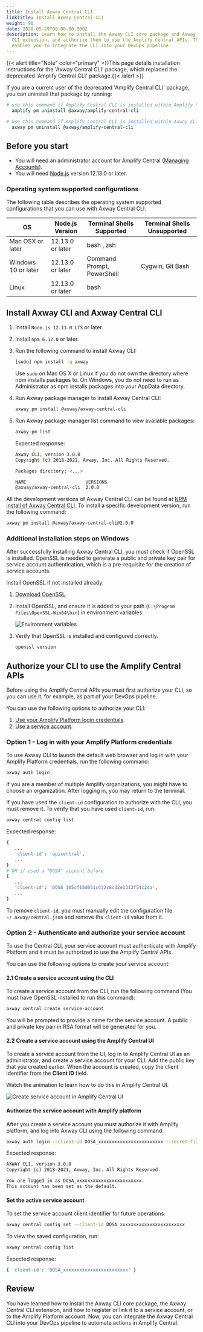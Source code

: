 ```yaml
---
title: Install Axway Central CLI
linkTitle: Install Axway Central CLI
weight: 90
date: 2020-05-29T00:00:00.000Z
description: Learn how to install the Axway CLI core package and Axway Central
  CLI extension, and authorize them to use the Amplify Central APIs. This
  enables you to integrate the CLI into your DevOps pipeline.
---
```


{{< alert title="Note" color="primary" >}}This page details installation instructions for the 'Axway Central CLI' package, which replaced the deprecated 'Amplify Central CLI' package.{{< /alert >}}

If you are a current user of the deprecated 'Amplify Central CLI' package, you can uninstall that package by running:

```bash
# use this command if Amplify Central CLI is installed within Amplify CLI
  amplify pm uninstall @axway/amplify-central-cli

# use this command if Amplify Central CLI is installed within Axway CLI
  axway pm uninstall @axway/amplify-central-cli
```

## Before you start

* You will need an administrator account for Amplify Central ([Managing Accounts](https://docs.axway.com/bundle/platform-management/page/docs/management_guide/organizations/managing_organizations/index.html#managing-service-accounts)).
* You will need [Node.js](https://nodejs.org/en/download/) version 12.13.0 or later.

### Operating system supported configurations

The following table describes the operating system supported configurations that you can use with Axway Central CLI.

| OS                  | Node.js Version  | Terminal Shells Supported  | Terminal Shells Unsupported |
| ------------------- | ---------------- | -------------------------- | --------------------------- |
| Mac OSX or later    | 12.13.0 or later | bash , zsh                 |                             |
| Windows 10 or later | 12.13.0 or later | Command Prompt, PowerShell | Cygwin, Git Bash            |
| Linux               | 12.13.0 or later | bash                       |                             |

## Install Axway CLI and Axway Central CLI

1. Install `Node.js 12.13.0 LTS` or later.
2. Install `npm 6.12.0` or later.
3. Run the following command to install Axway CLI:

   ```bash
   [sudo] npm install -g axway
   ```

   Use `sudo` on Mac OS X or Linux if you do not own the directory where npm installs packages to. On Windows, you do not need to run as Administrator as npm installs packages into your AppData directory.

4. Run Axway package manager to install Axway Central CLI:

   ```bash
   axway pm install @axway/axway-central-cli
   ```

5. Run Axway package manager list command to view available packages:

   ```bash
   axway pm list
   ```

   Expected response:

   ```bash
   Axway CLI, version 3.0.0
   Copyright (c) 2018-2021, Axway, Inc. All Rights Reserved.

   Packages directory: <...>

   NAME                      VERSIONS
   @axway/axway-central-cli  2.0.0
   ```

All the development versions of Axway Central CLI can be found at [NPM install of Axway Central CLI](https://www.npmjs.com/package/@axway/axway-central-cli). To install a specific development version, run the following command:

```bash
axway pm install @axway/axway-central-cli@2.0.0
```

### Additional installation steps on Windows

After successfully installing Axway Central CLI, you must check if OpenSSL is installed. OpenSSL is needed to generate a public and private key pair for service account authentication, which is a pre-requisite for the creation of service accounts.

Install OpenSSL if not installed already:

1. [Download OpenSSL](https://slproweb.com/products/Win32OpenSSL.html).
2. Install OpenSSL, and ensure it is added to your path (`C:\Program Files\OpenSSL-Win64\bin`) in environment variables.

   ![Environment variables](/Images/central/cli_central/env_variables.png)

3. Verify that OpenSSL is installed and configured correctly.

   ```bash
   openssl version
   ```

## Authorize your CLI to use the Amplify Central APIs

Before using the Amplify Central APIs you must first authorize your CLI, so you can use it, for example, as part of your DevOps pipeline.

You can use the following options to authorize your CLI:

1. [Use your Amplify Platform login credentials](/docs/integrate_with_central/cli_central/cli_install/#option-1---log-in-with-your-amplify-platform-credentials).
2. [Use a service account](/docs/integrate_with_central/cli_central/cli_install/#option-2---authenticate-and-authorize-your-service-account).

### Option 1 - Log in with your Amplify Platform credentials

To use Axway CLI to launch the default web browser and log in with your Amplify Platform credentials, run the following command:

```bash
axway auth login
```

If you are a member of multiple Amplify organizations, you might have to choose an organization. After logging in, you may return to the terminal.

If you have used the `client-id` configuration to authorize with the CLI, you must remove it. To verify that you have used `client-id`, run:

```bash
axway central config list
```

Expected response:

```bash
{
   ...
   'client-id': 'apicentral',
   ...
}
# OR if used a "DOSA" account before
{
   ...
   'client-id': 'DOSA_105cf15d051c432c8cd2e1313f54c2da',
   ...
}
```

To remove `client-id`, you must manually edit the configuration file `~/.axway/central.json` and remove the `client-id` value from it.

### Option 2 - Authenticate and authorize your service account

To use the Central CLI, your service account must authenticate with Amplify Platform and it must be authorized to use the Amplify Central APIs.

You can use the following options to create your service account:

#### 2.1 Create a service account using the CLI

To create a service account from the CLI, run the following command (You must have OpenSSL installed to run this command):

```bash
axway central create service-account
```

You will be prompted to provide a name for the service account. A public and private key pair in RSA format will be generated for you.

#### 2.2 Create a service account using the Amplify Central UI

To create a service account from the UI, log in to Amplify Central UI as an administrator, and create a service account for your CLI. Add the public key that you created earlier. When the account is created, copy the client identifier from the **Client ID** field.

Watch the animation to learn how to do this in Amplify Central UI.

![Create service account in Amplify Central UI](/Images/central/service_account_animation.gif)

#### Authorize the service account with Amplify platform

After you create a service account you must authorize it with Amplify platform, and log into Axway CLI using the following command:

```bash
axway auth login --client-id DOSA_xxxxxxxxxxxxxxxxxxxxxxxx --secret-file /path/to/private_key.pem
```

Expected response:

```bash
AXWAY CLI, version 3.0.0
Copyright (c) 2018-2021, Axway, Inc. All Rights Reserved.

You are logged in as DOSA_xxxxxxxxxxxxxxxxxxxxxxxx.
This account has been set as the default.
```

#### Set the active service account

To set the service account client identifier for future operations:

```bash
axway central config set --client-id DOSA_xxxxxxxxxxxxxxxxxxxxxxxx
```

To view the saved configuration, run:

```bash
axway central config list
```

Expected response:

```bash
{ 'client-id': 'DOSA_xxxxxxxxxxxxxxxxxxxxxxxx' }
```

## Review

You have learned how to install the Axway CLI core package, the Axway Central CLI extension, and how to register or link it to a service account, or to the Amplify Platform account. Now, you can integrate the Axway Central CLI into your DevOps pipeline to automate actions in Amplify Central.
